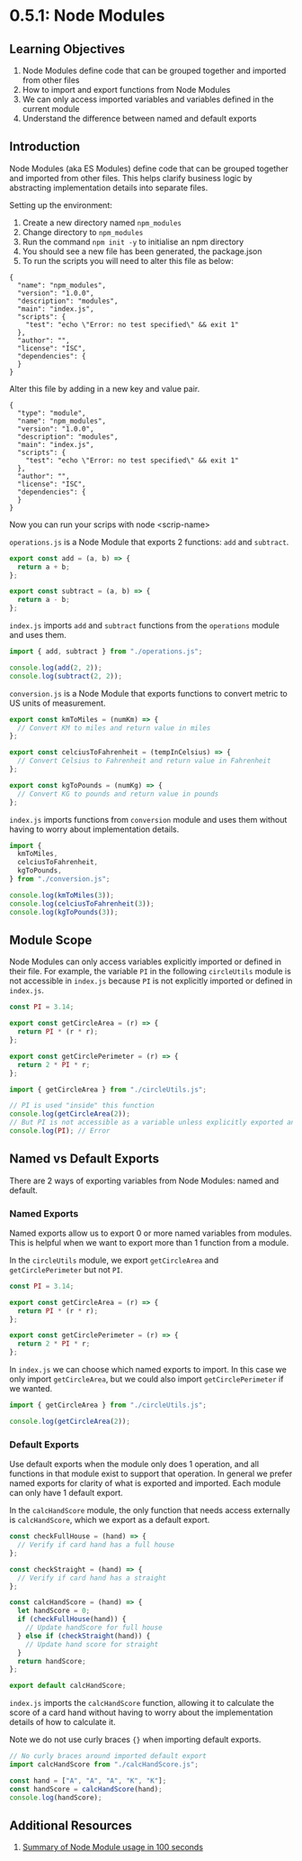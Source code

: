 # 0.5.1: Node Modules

## Learning Objectives

1. Node Modules define code that can be grouped together and imported from other files
2. How to import and export functions from Node Modules
3. We can only access imported variables and variables defined in the current module
4. Understand the difference between named and default exports

## Introduction

Node Modules (aka ES Modules) define code that can be grouped together and imported from other files. This helps clarify business logic by abstracting implementation details into separate files.

Setting up the environment:

1. Create a new directory named `npm_modules`
2. Change directory to `npm_modules`
3. Run the command `npm init -y` to initialise an npm directory&#x20;
4. You should see a new file has been generated, the package.json
5.  To run the scripts you will need to alter this file as below:



```
{
  "name": "npm_modules",
  "version": "1.0.0",
  "description": "modules",
  "main": "index.js",
  "scripts": {
    "test": "echo \"Error: no test specified\" && exit 1"
  },
  "author": "",
  "license": "ISC",
  "dependencies": {
  }
}
```

Alter this file by adding in a new key and value pair.

```
{
  "type": "module",
  "name": "npm_modules",
  "version": "1.0.0",
  "description": "modules",
  "main": "index.js",
  "scripts": {
    "test": "echo \"Error: no test specified\" && exit 1"
  },
  "author": "",
  "license": "ISC",
  "dependencies": {
  }
}
```

Now you can run your scrips with node \<scrip-name>

`operations.js` is a Node Module that exports 2 functions: `add` and `subtract`.

```javascript
export const add = (a, b) => {
  return a + b;
};

export const subtract = (a, b) => {
  return a - b;
};
```

`index.js` imports `add` and `subtract` functions from the `operations` module and uses them.

```javascript
import { add, subtract } from "./operations.js";

console.log(add(2, 2));
console.log(subtract(2, 2));
```

`conversion.js` is a Node Module that exports functions to convert metric to US units of measurement.

```javascript
export const kmToMiles = (numKm) => {
  // Convert KM to miles and return value in miles
};

export const celciusToFahrenheit = (tempInCelsius) => {
  // Convert Celsius to Fahrenheit and return value in Fahrenheit
};

export const kgToPounds = (numKg) => {
  // Convert KG to pounds and return value in pounds
};
```

`index.js` imports functions from `conversion` module and uses them without having to worry about implementation details.

```javascript
import {
  kmToMiles,
  celciusToFahrenheit,
  kgToPounds,
} from "./conversion.js";

console.log(kmToMiles(3));
console.log(celciusToFahrenheit(3));
console.log(kgToPounds(3));
```

## Module Scope

Node Modules can only access variables explicitly imported or defined in their file. For example, the variable `PI` in the following `circleUtils` module is not accessible in `index.js` because `PI` is not explicitly imported or defined in `index.js`.


```javascript
const PI = 3.14;

export const getCircleArea = (r) => {
  return PI * (r * r);
};

export const getCirclePerimeter = (r) => {
  return 2 * PI * r;
};
```



```javascript
import { getCircleArea } from "./circleUtils.js";

// PI is used "inside" this function
console.log(getCircleArea(2));
// But PI is not accessible as a variable unless explicitly exported and imported
console.log(PI); // Error
```


## Named vs Default Exports

There are 2 ways of exporting variables from Node Modules: named and default.

### Named Exports

Named exports allow us to export 0 or more named variables from modules. This is helpful when we want to export more than 1 function from a module.

In the `circleUtils` module, we export `getCircleArea` and `getCirclePerimeter` but not `PI`.


```javascript
const PI = 3.14;

export const getCircleArea = (r) => {
  return PI * (r * r);
};

export const getCirclePerimeter = (r) => {
  return 2 * PI * r;
};
```


In `index.js` we can choose which named exports to import. In this case we only import `getCircleArea`, but we could also import `getCirclePerimeter` if we wanted.


```javascript
import { getCircleArea } from "./circleUtils.js";

console.log(getCircleArea(2));
```


### Default Exports

Use default exports when the module only does 1 operation, and all functions in that module exist to support that operation. In general we prefer named exports for clarity of what is exported and imported. Each module can only have 1 default export.

In the `calcHandScore` module, the only function that needs access externally is `calcHandScore`, which we export as a default export.


```javascript
const checkFullHouse = (hand) => {
  // Verify if card hand has a full house
};

const checkStraight = (hand) => {
  // Verify if card hand has a straight
};

const calcHandScore = (hand) => {
  let handScore = 0;
  if (checkFullHouse(hand)) {
    // Update handScore for full house
  } else if (checkStraight(hand)) {
    // Update hand score for straight
  }
  return handScore;
};

export default calcHandScore;
```


`index.js` imports the `calcHandScore` function, allowing it to calculate the score of a card hand without having to worry about the implementation details of how to calculate it.

Note we do not use curly braces `{}` when importing default exports.


```javascript
// No curly braces around imported default export
import calcHandScore from "./calcHandScore.js";

const hand = ["A", "A", "A", "K", "K"];
const handScore = calcHandScore(hand);
console.log(handScore);
```


## Additional Resources

1. <a href="https://youtu.be/qgRUr-YUk1Q" target="_blank">Summary of Node Module usage in 100 seconds</a>
